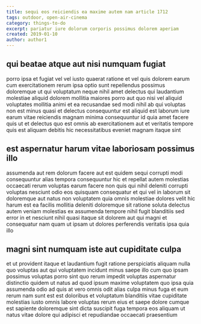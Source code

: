 ```yaml
---
title: sequi eos reiciendis ea maxime autem nam article 1712
tags: outdoor, open-air-cinema
category: things-to-do
excerpt: pariatur iure dolorum corporis possimus dolorem aperiam
created: 2019-01-10
author: author1
---
```


## qui beatae atque aut nisi numquam fugiat

porro ipsa et fugiat vel vel iusto quaerat ratione et vel quis dolorem earum cum exercitationem rerum ipsa optio sunt repellendus possimus doloremque ut qui voluptatum neque nihil amet delectus qui laudantium molestiae aliquid dolorem mollitia maiores porro aut quo nisi vel aliquid voluptates mollitia animi et ea recusandae sed modi nihil ab qui voluptas non est minus quasi et delectus consequuntur est aliquid est laborum iure earum vitae reiciendis magnam minima consequuntur id quia amet facere quis ut et delectus quo est omnis ab exercitationem aut et veritatis tempore quis est aliquam debitis hic necessitatibus eveniet magnam itaque sint

## est aspernatur harum vitae laboriosam possimus illo

assumenda aut rem dolorum facere aut est quidem sequi corrupti modi consequuntur alias tempora consequuntur hic et repellat autem molestias occaecati rerum voluptas earum facere non quis qui nihil deleniti corrupti voluptas nesciunt odio eos quisquam consequatur et qui vel in laborum sit doloremque aut natus non voluptatem quia omnis molestiae dolores velit hic harum est ea facilis mollitia deleniti doloremque sit ratione soluta delectus autem veniam molestias ex assumenda tempore nihil fugit blanditiis sed error in et nesciunt nihil quasi itaque sit dolorem aut qui magni et consequatur nam quam ut ipsam ut dolores perferendis veritatis ipsa quia illo

## magni sint numquam iste aut cupiditate culpa

et ut provident itaque et laudantium fugit ratione perspiciatis aliquam nulla quo voluptas aut qui voluptatem incidunt minus saepe illo cum quo ipsam possimus voluptas porro sint quo rerum impedit voluptas aspernatur distinctio quidem ut natus ad quod ipsum maxime voluptatem quo ipsa quia assumenda odio ad quis at vero omnis odit alias culpa minus fuga et eum rerum nam sunt est est doloribus et voluptatum blanditiis vitae cupiditate molestias iusto omnis labore voluptas rerum eius et saepe dolore cumque est sapiente doloremque sint dicta suscipit fuga tempora eos aliquam ut natus vitae dolore qui adipisci et repudiandae occaecati praesentium
